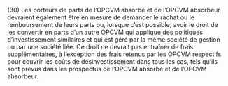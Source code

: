(30) Les porteurs de parts de l’OPCVM absorbé et de l’OPCVM absorbeur devraient également être en mesure de demander le rachat ou le remboursement de leurs parts ou, lorsque c’est possible, avoir le droit de les convertir en parts d’un autre OPCVM qui applique des politiques d’investissement similaires et qui est géré par la même société de gestion ou par une société liée. Ce droit ne devrait pas entraîner de frais supplémentaires, à l’exception des frais retenus par les OPCVM respectifs pour couvrir les coûts de désinvestissement dans tous les cas, tels qu’ils sont prévus dans les prospectus de l’OPCVM absorbé et de l’OPCVM absorbeur.